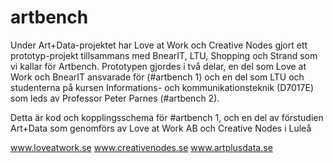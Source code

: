 # artbench

Under Art+Data-projektet har Love at Work och Creative Nodes gjort ett prototyp-projekt tillsammans med BnearIT, LTU, Shopping och Strand som vi kallar för Artbench. Prototypen gjordes i två delar, en del som Love at Work och BnearIT ansvarade för (#artbench 1) och en del som LTU och studenterna på kursen Informations- och kommunikationsteknik (D7017E) som leds av Professor Peter Parnes (#artbench 2). 

Detta är kod och kopplingsschema för #artbench 1, och en del av förstudien Art+Data som genomförs av Love at Work AB och Creative Nodes i Luleå

www.loveatwork.se
www.creativenodes.se
www.artplusdata.se
